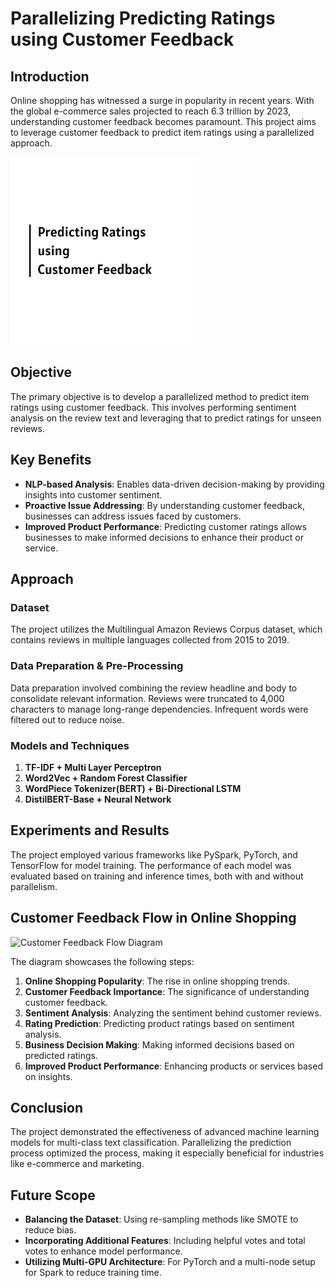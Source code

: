 # Parallelizing Predicting Ratings using Customer Feedback

## Introduction

Online shopping has witnessed a surge in popularity in recent years. With the global e-commerce sales projected to reach 6.3 trillion by 2023, understanding customer feedback becomes paramount. This project aims to leverage customer feedback to predict item ratings using a parallelized approach.

<img src="logo.png" alt="Logo" width="300">

## Objective

The primary objective is to develop a parallelized method to predict item ratings using customer feedback. This involves performing sentiment analysis on the review text and leveraging that to predict ratings for unseen reviews.

## Key Benefits

- **NLP-based Analysis**: Enables data-driven decision-making by providing insights into customer sentiment.
- **Proactive Issue Addressing**: By understanding customer feedback, businesses can address issues faced by customers.
- **Improved Product Performance**: Predicting customer ratings allows businesses to make informed decisions to enhance their product or service.

## Approach

### Dataset

The project utilizes the Multilingual Amazon Reviews Corpus dataset, which contains reviews in multiple languages collected from 2015 to 2019.

### Data Preparation & Pre-Processing

Data preparation involved combining the review headline and body to consolidate relevant information. Reviews were truncated to 4,000 characters to manage long-range dependencies. Infrequent words were filtered out to reduce noise.

### Models and Techniques

1. **TF-IDF + Multi Layer Perceptron**
2. **Word2Vec + Random Forest Classifier**
3. **WordPiece Tokenizer(BERT) + Bi-Directional LSTM**
4. **DistilBERT-Base + Neural Network**

## Experiments and Results

The project employed various frameworks like PySpark, PyTorch, and TensorFlow for model training. The performance of each model was evaluated based on training and inference times, both with and without parallelism.

## Customer Feedback Flow in Online Shopping

![Customer Feedback Flow Diagram](https://showme.redstarplugin.com/d/zBGo0UiS)

The diagram showcases the following steps:
1. **Online Shopping Popularity**: The rise in online shopping trends.
2. **Customer Feedback Importance**: The significance of understanding customer feedback.
3. **Sentiment Analysis**: Analyzing the sentiment behind customer reviews.
4. **Rating Prediction**: Predicting product ratings based on sentiment analysis.
5. **Business Decision Making**: Making informed decisions based on predicted ratings.
6. **Improved Product Performance**: Enhancing products or services based on insights.

## Conclusion

The project demonstrated the effectiveness of advanced machine learning models for multi-class text classification. Parallelizing the prediction process optimized the process, making it especially beneficial for industries like e-commerce and marketing.

## Future Scope

- **Balancing the Dataset**: Using re-sampling methods like SMOTE to reduce bias.
- **Incorporating Additional Features**: Including helpful votes and total votes to enhance model performance.
- **Utilizing Multi-GPU Architecture**: For PyTorch and a multi-node setup for Spark to reduce training time.
